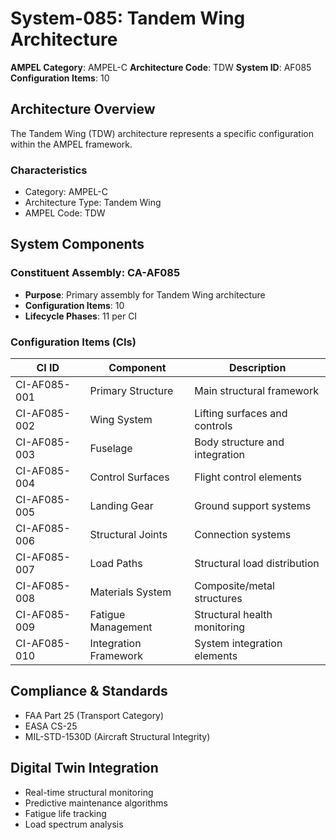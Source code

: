 # System-085: Tandem Wing Architecture

**AMPEL Category**: AMPEL-C
**Architecture Code**: TDW
**System ID**: AF085
**Configuration Items**: 10

## Architecture Overview

The Tandem Wing (TDW) architecture represents a specific configuration within the AMPEL framework.

### Characteristics
- Category: AMPEL-C
- Architecture Type: Tandem Wing
- AMPEL Code: TDW

## System Components

### Constituent Assembly: CA-AF085
- **Purpose**: Primary assembly for Tandem Wing architecture
- **Configuration Items**: 10
- **Lifecycle Phases**: 11 per CI

### Configuration Items (CIs)

| CI ID | Component | Description |
|-------|-----------|-------------|
| CI-AF085-001 | Primary Structure | Main structural framework |
| CI-AF085-002 | Wing System | Lifting surfaces and controls |
| CI-AF085-003 | Fuselage | Body structure and integration |
| CI-AF085-004 | Control Surfaces | Flight control elements |
| CI-AF085-005 | Landing Gear | Ground support systems |
| CI-AF085-006 | Structural Joints | Connection systems |
| CI-AF085-007 | Load Paths | Structural load distribution |
| CI-AF085-008 | Materials System | Composite/metal structures |
| CI-AF085-009 | Fatigue Management | Structural health monitoring |
| CI-AF085-010 | Integration Framework | System integration elements |

## Compliance & Standards
- FAA Part 25 (Transport Category)
- EASA CS-25
- MIL-STD-1530D (Aircraft Structural Integrity)

## Digital Twin Integration
- Real-time structural monitoring
- Predictive maintenance algorithms
- Fatigue life tracking
- Load spectrum analysis

